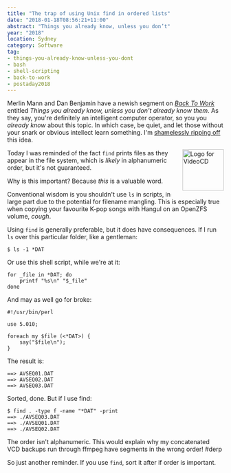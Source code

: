 ```yaml
---
title: "The trap of using Unix find in ordered lists"
date: "2018-01-18T08:56:21+11:00"
abstract: "Things you already know, unless you don’t"
year: "2018"
location: Sydney
category: Software
tag:
- things-you-already-know-unless-you-dont
- bash
- shell-scripting
- back-to-work
- postaday2018
---
```

Merlin Mann and Dan Benjamin have a newish segment on *[Back To Work]* entitled *Things you already know, unless you don't already know them*. As they say, you're definitely an intelligent computer operator, so you you *already know* about this topic. In which case, be quiet, and let those without your snark or obvious intellect learn something. I'm [shamelessly ripping off] this idea.

<p><img src="https://rubenerd.com/files/2018/VCDlogo.svg" alt="Logo for VideoCD" style="width:96px; float:right; margin:0 0 1em 1em" /></p>

Today I was reminded of the fact `find` prints files as they appear in the file system, which is *likely* in alphanumeric order, but it's not guaranteed.

Why is this important? Because *this* is a valuable word.


Conventional wisdom is you shouldn't use `ls` in scripts, in large part due to the potential for filename mangling. This is especially true when copying your favourite K-pop songs with Hangul on an OpenZFS volume, *cough*.

Using `find` is generally preferable, but it does have consequences. If I run `ls` over this particular folder, like a gentleman:

    $ ls -1 *DAT

Or use this shell script, while we're at it:

    for _file in *DAT; do
        printf "%s\n" "$_file"
    done

And may as well go for broke:

    #!/usr/bin/perl  
      
    use 5.010;  
      
    foreach my $file (<*DAT>) {
        say("$file\n");
    }

The result is:

    ==> AVSEQ01.DAT
    ==> AVSEQ02.DAT
    ==> AVSEQ03.DAT

Sorted, done. But if I use find:

    $ find . -type f -name "*DAT" -print
    ==> ./AVSEQ03.DAT
    ==> ./AVSEQ01.DAT
    ==> ./AVSEQ02.DAT

The order isn't alphanumeric. This would explain why my concatenated VCD backups run through ffmpeg have segments in the wrong order! #derp 

So just another reminder. If you use `find`, sort it after if order is important.

[Back to Work]: http://5by5.tv/b2w/
[shamelessly ripping off]: https://rubenerd.com/tag/things-you-already-know-unless-you-dont/

